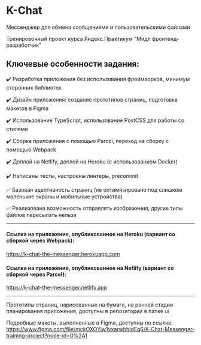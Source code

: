 # K-Chat
Мессенджер для обмена сообщениями и пользовательскими файлами

Тренировочный проект курса Яндекс.Практикум "Мидл фронтенд-разработчик"

## Ключевые особенности задания:
✔️ Разработка приложения без использования фреймворков, минимум сторонних библиотек

✔️ Дизайн приложения: создание прототипов страниц, подготовка макетов в Figma

✔️ Использование TypeScript, использование PostCSS для работы со стилями

✔️ Сборка приложения с помощью Parcel, переход на сборку с помощью Webpack

✔️ Деплой на Netlify, деплой на Heroku (с использованием Docker)

✔️ Написаны тесты, настроены линтеры, precommit

:white_check_mark: Базовая адаптивность страниц (не оптимизировано под слишком маленькие экраны и мобильные устройства)

:white_check_mark: Реализована возможность отправлять изображения, другие типы файлов пересылать нельзя

____

#### Ссылка на приложение, опубликованное на Heroku (вариант со сборкой через Webpack):
https://k-chat-the-messenger.herokuapp.com

#### Ссылка на приложение, опубликованное на Netlify (вариант со сборкой через Parcel):
https://k-chat-the-messenger.netlify.app

____

Прототипы страниц, нарисованные на бумаге, на ранней стадии планирования приложения, доступны в репозитории в папке ui

Подробные макеты, выполненные в Figma, доступны по ссылке:
https://www.figma.com/file/mckOXOYiw1vxarwhhIdEq6/K-Chat-Messenger-training-project?node-id=0%3A1
